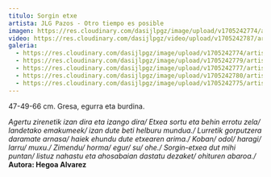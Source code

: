 ```yaml
---
titulo: Sorgin etxe
artista: JLG Pazos - Otro tiempo es posible
imagen: https://res.cloudinary.com/dasijlpgz/image/upload/v1705242774/artistas/Jose%20Luis%20Gonz%C3%A1lez%20Pazos%20-%20Otro%20tiempo%20es%20posible/obra_7/P1090135.jpg
video: https://res.cloudinary.com/dasijlpgz/video/upload/v1705242787/artistas/Jose%20Luis%20Gonz%C3%A1lez%20Pazos%20-%20Otro%20tiempo%20es%20posible/obra_7/Sin_t%C3%ADtulo_1.mp4
galeria:
  - https://res.cloudinary.com/dasijlpgz/image/upload/v1705242774/artistas/Jose%20Luis%20Gonz%C3%A1lez%20Pazos%20-%20Otro%20tiempo%20es%20posible/obra_7/P1090135.jpg
  - https://res.cloudinary.com/dasijlpgz/image/upload/v1705242779/artistas/Jose%20Luis%20Gonz%C3%A1lez%20Pazos%20-%20Otro%20tiempo%20es%20posible/obra_7/P1090139.jpg
  - https://res.cloudinary.com/dasijlpgz/image/upload/v1705242777/artistas/Jose%20Luis%20Gonz%C3%A1lez%20Pazos%20-%20Otro%20tiempo%20es%20posible/obra_7/P1090138.jpg
  - https://res.cloudinary.com/dasijlpgz/image/upload/v1705242780/artistas/Jose%20Luis%20Gonz%C3%A1lez%20Pazos%20-%20Otro%20tiempo%20es%20posible/obra_7/P1090140.jpg
  - https://res.cloudinary.com/dasijlpgz/image/upload/v1705242775/artistas/Jose%20Luis%20Gonz%C3%A1lez%20Pazos%20-%20Otro%20tiempo%20es%20posible/obra_7/P1090137.jpg
---
```

47-49-66 cm.
Gresa, egurra eta burdina.

*Agertu zirenetik izan dira eta izango dira/
Etxea sortu eta behin errotu zela/
landetako emakumeek/
izan dute beti helburu mundua./
Lurretik gorputzera daramate arnasa/
haiek ehundu dute etxearen arima./
Koban/
odol/
haragi/
larru/
muxu./
Zimendu/
horma/
egur/
su/
ohe./
Sorgin-etxea dut mihi puntan/
listuz nahastu eta ahosabaian dastatu dezaket/
ohituren abaroa./*
**Autora: Hegoa Alvarez**